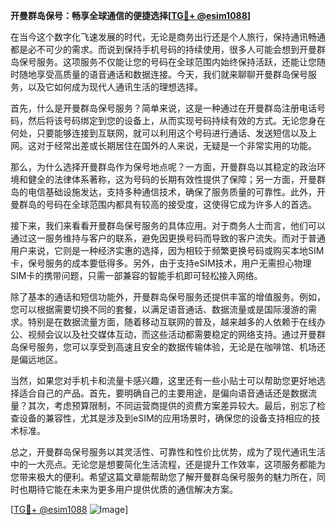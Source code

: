 **开曼群岛保号：畅享全球通信的便捷选择[[TG💪+ @esim1088](https://t.me/s/esim1088)]**

在当今这个数字化飞速发展的时代，无论是商务出行还是个人旅行，保持通讯畅通都是必不可少的需求。而说到保持手机号码的持续使用，很多人可能会想到开曼群岛保号服务。这项服务不仅能让您的号码在全球范围内始终保持活跃，还能让您随时随地享受高质量的语音通话和数据连接。今天，我们就来聊聊开曼群岛保号服务，以及它如何成为现代人通讯生活的理想选择。

首先，什么是开曼群岛保号服务？简单来说，这是一种通过在开曼群岛注册电话号码，然后将该号码绑定到您的设备上，从而实现号码持续有效的方式。无论您身在何处，只要能够连接到互联网，就可以利用这个号码进行通话、发送短信以及上网。这对于经常出差或长期居住在国外的人来说，无疑是一个非常实用的功能。

那么，为什么选择开曼群岛作为保号地点呢？一方面，开曼群岛以其稳定的政治环境和健全的法律体系著称，这为号码的长期有效性提供了保障；另一方面，开曼群岛的电信基础设施发达，支持多种通信技术，确保了服务质量的可靠性。此外，开曼群岛的号码在全球范围内都具有较高的接受度，这使得它成为许多人的首选。

接下来，我们来看看开曼群岛保号服务的具体应用。对于商务人士而言，他们可以通过这一服务维持与客户的联系，避免因更换号码而导致的客户流失。而对于普通用户来说，它则是一种经济实惠的选择，因为相较于频繁更换号码或购买本地SIM卡，保号服务的成本要低得多。另外，由于支持eSIM技术，用户无需担心物理SIM卡的携带问题，只需一部兼容的智能手机即可轻松接入网络。

除了基本的通话和短信功能外，开曼群岛保号服务还提供丰富的增值服务。例如，您可以根据需要切换不同的套餐，以满足语音通话、数据流量或是国际漫游的需求。特别是在数据流量方面，随着移动互联网的普及，越来越多的人依赖于在线办公、视频会议以及社交媒体互动，而这些活动都需要稳定的网络支持。通过开曼群岛保号服务，您可以享受到高速且安全的数据传输体验，无论是在咖啡馆、机场还是偏远地区。

当然，如果您对手机卡和流量卡感兴趣，这里还有一些小贴士可以帮助您更好地选择适合自己的产品。首先，要明确自己的主要用途，是偏向语音通话还是数据流量？其次，考虑预算限制，不同运营商提供的资费方案差异较大。最后，别忘了检查设备的兼容性，尤其是涉及到eSIM的应用场景时，确保您的设备支持相应的技术标准。

总之，开曼群岛保号服务以其灵活性、可靠性和性价比优势，成为了现代通讯生活中的一大亮点。无论您是想要简化生活流程，还是提升工作效率，这项服务都能为您带来极大的便利。希望这篇文章能帮助您了解开曼群岛保号服务的魅力所在，同时也期待它能在未来为更多用户提供优质的通信解决方案。

[[TG💪+ @esim1088](https://t.me/s/esim1088) ![Image](https://i.postimg.cc/4NQfJmqS/Snipaste-2025-05-13-00-14-12.png)]